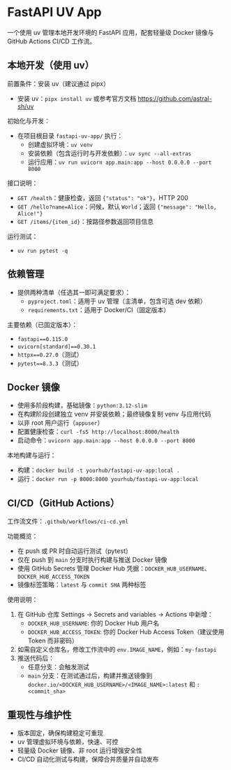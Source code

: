 # FastAPI UV App

一个使用 uv 管理本地开发环境的 FastAPI 应用，配套轻量级 Docker 镜像与 GitHub Actions CI/CD 工作流。

## 本地开发（使用 uv）

前置条件：安装 uv（建议通过 pipx）

- 安装 uv：`pipx install uv` 或参考官方文档 https://github.com/astral-sh/uv

初始化与开发：

- 在项目根目录 `fastapi-uv-app/` 执行：
  - 创建虚拟环境：`uv venv`
  - 安装依赖（包含运行时与开发依赖）：`uv sync --all-extras`
  - 运行应用：`uv run uvicorn app.main:app --host 0.0.0.0 --port 8000`

接口说明：

- `GET /health`：健康检查，返回 `{"status": "ok"}`，HTTP 200
- `GET /hello?name=Alice`：问候，默认 `World`；返回 `{"message": "Hello, Alice!"}`
- `GET /items/{item_id}`：按路径参数返回项目信息

运行测试：

- `uv run pytest -q`

## 依赖管理

- 提供两种清单（任选其一即可满足要求）：
  - `pyproject.toml`：适用于 uv 管理（主清单，包含可选 dev 依赖）
  - `requirements.txt`：适用于 Docker/CI（固定版本）

主要依赖（已固定版本）：

- `fastapi==0.115.0`
- `uvicorn[standard]==0.30.1`
- `httpx==0.27.0`（测试）
- `pytest==8.3.3`（测试）

## Docker 镜像

- 使用多阶段构建，基础镜像：`python:3.12-slim`
- 在构建阶段创建独立 venv 并安装依赖；最终镜像复制 venv 与应用代码
- 以非 root 用户运行（`appuser`）
- 配置健康检查：`curl -fsS http://localhost:8000/health`
- 启动命令：`uvicorn app.main:app --host 0.0.0.0 --port 8000`

本地构建与运行：

- 构建：`docker build -t yourhub/fastapi-uv-app:local .`
- 运行：`docker run -p 8000:8000 yourhub/fastapi-uv-app:local`

## CI/CD（GitHub Actions）

工作流文件：`.github/workflows/ci-cd.yml`

功能概览：

- 在 push 或 PR 时自动运行测试（pytest）
- 仅在 push 到 `main` 分支时执行构建与推送 Docker 镜像
- 使用 GitHub Secrets 管理 Docker Hub 凭据：`DOCKER_HUB_USERNAME`、`DOCKER_HUB_ACCESS_TOKEN`
- 镜像标签策略：`latest` 与 `commit SHA` 两种标签

使用说明：

1. 在 GitHub 仓库 Settings → Secrets and variables → Actions 中新增：
   - `DOCKER_HUB_USERNAME`: 你的 Docker Hub 用户名
   - `DOCKER_HUB_ACCESS_TOKEN`: 你的 Docker Hub Access Token（建议使用 Token 而非密码）
2. 如需自定义仓库名，修改工作流中的 `env.IMAGE_NAME`，例如：`my-fastapi`
3. 推送代码后：
   - 任意分支：会触发测试
   - `main` 分支：在测试通过后，构建并推送镜像到 `docker.io/<DOCKER_HUB_USERNAME>/<IMAGE_NAME>:latest` 和 `:<commit_sha>`

## 重现性与维护性

- 版本固定，确保构建稳定可重现
- uv 管理虚拟环境与依赖，快速、可控
- 轻量级 Docker 镜像、非 root 运行增强安全性
- CI/CD 自动化测试与构建，保障合并质量并自动发布